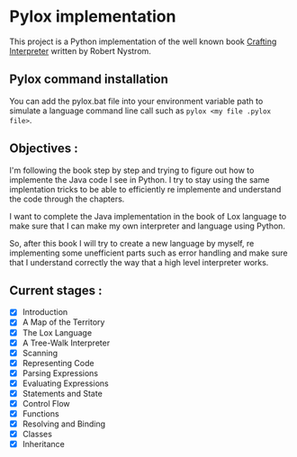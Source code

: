 # Pylox implementation
This project is a Python implementation of the well known book [Crafting Interpreter](https://craftinginterpreters.com/) written by Robert Nystrom.

## Pylox command installation
You can add the pylox.bat file into your environment variable path to simulate a language command line call such as ``pylox <my file .pylox file>``.

## Objectives :
I'm following the book step by step and trying to figure out how to implemente the Java code I see in Python.
I try to stay using the same implentation tricks to be able to efficiently re implemente and understand the code through the chapters.

I want to complete the Java implementation in the book of Lox language to make sure that I can make my own interpreter and language using Python.

So, after this book I will try to create a new language by myself, re implementing some unefficient parts such as error handling
and make sure that I understand correctly the way that a high level interpreter works.

## Current stages :
- [x] Introduction
- [x] A Map of the Territory
- [x] The Lox Language
- [x] A Tree-Walk Interpreter
- [x] Scanning
- [x] Representing Code
- [x] Parsing Expressions
- [x] Evaluating Expressions
- [x] Statements and State
- [x] Control Flow
- [x] Functions
- [x] Resolving and Binding
- [x] Classes
- [x] Inheritance
